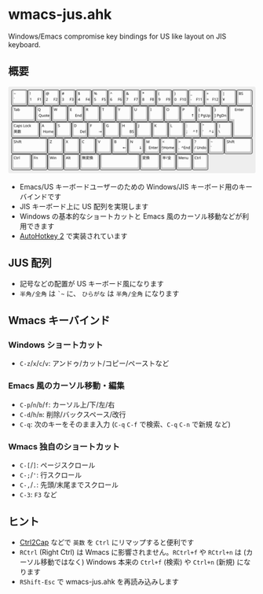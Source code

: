 # wmacs-jus.ahk

Windows/Emacs compromise key bindings for US like layout on JIS keyboard.

## 概要

![wmacs-jus](img/wmacs-jus.svg)

- Emacs/US キーボードユーザーのための Windows/JIS キーボード用のキーバインドです
- JIS キーボード上に US 配列を実現します
- Windows の基本的なショートカットと Emacs 風のカーソル移動などが利用できます
- [AutoHotkey 2](https://www.autohotkey.com/) で実装されています

## JUS 配列

- 記号などの配置が US キーボード風になります
- `半角/全角` は `` `~ `` に、 `ひらがな` は `半角/全角` になります

## Wmacs キーバインド

### Windows ショートカット

- `C-z`/`x`/`c`/`v`: アンドゥ/カット/コピー/ペーストなど

### Emacs 風のカーソル移動・編集

- `C-p`/`n`/`b`/`f`: カーソル上/下/左/右
- `C-d`/`h`/`m`: 削除/バックスペース/改行
- `C-q`: 次のキーをそのまま入力 (`C-q` `C-f` で検索、`C-q` `C-n` で新規 など)

### Wmacs 独自のショートカット

- `C-[`/`]`: ページスクロール
- `C-;`/`'`: 行スクロール
- `C-,`/`.`: 先頭/末尾までスクロール
- `C-3`: `F3` など

## ヒント

- [Ctrl2Cap](https://learn.microsoft.com/ja-jp/sysinternals/downloads/ctrl2cap) などで `英数` を `Ctrl` にリマップすると便利です
- `RCtrl` (Right Ctrl) は Wmacs に影響されません。`RCtrl+f` や `RCtrl+n` は (カーソル移動ではなく) Windows 本来の `Ctrl+f` (検索) や `Ctrl+n` (新規) になります
- `RShift-Esc` で wmacs-jus.ahk を再読み込みします
